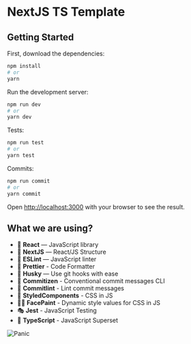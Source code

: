 # NextJS TS Template


## Getting Started

First, download the dependencies:

```bash
npm install
# or
yarn
```

Run the development server:

```bash
npm run dev
# or
yarn dev
```

Tests:

```bash
npm run test
# or
yarn test
```

Commits:

```bash
npm run commit
# or
yarn commit
```

Open [http://localhost:3000](http://localhost:3000) with your browser to see the result.


## What we are using?

- 💫 **React** — JavaScript library
- 🧬 **NextJS** — React/JS Structure
- 📏 **ESLint** — JavaScript linter
- 💖 **Prettier** - Code Formatter
- 🐶 **Husky** — Use git hooks with ease
- 📄 **Commitizen** - Conventional commit messages CLI
- 🚓 **Commitlint** - Lint commit messages
- 💅 **StyledComponents** - CSS in JS
- 💆‍♀️ **FacePaint** - Dynamic style values for CSS in JS
- 🎭 **Jest** - JavaScript Testing
- 🛂 **TypeScript** - JavaScript Superset


![Panic](https://media.giphy.com/media/119HtgTy0cDjK8/giphy.gif)
